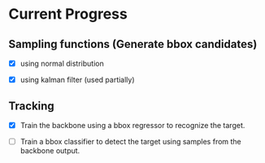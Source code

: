 # Current Progress
## Sampling functions (Generate bbox candidates)

- [x] using normal distribution

- [x] using kalman filter (used partially)

## Tracking

- [x] Train the backbone using a bbox regressor to recognize the target.

- [ ] Train a bbox classifier to detect the target using samples from the backbone output.


